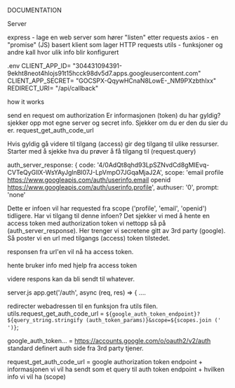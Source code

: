 DOCUMENTATION 


Server



express - lage en web server som hører "listen" etter requests 
axios - en "promise" (JS) basert klient som lager HTTP requests 
utils - funksjoner og andre kall hvor ulik info blir konfigurert

.env 
CLIENT_APP_ID= "304431094391-9ekht8neot4hlojs91t15hcck98dv5d7.apps.googleusercontent.com"
CLIENT_APP_SECRET= "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"
REDIRECT_URI= "/api/callback"


how it works 

send en request om authorization
Er informasjonen (token) du har gyldig? sjekker opp mot egne server og secret info. 
Sjekker om du er den du sier du er.
request_get_auth_code_url

Hvis gyldig gå videre til tilgang (access) 
gir deg tilgang til ulike ressurser. 
Starter med å sjekke hva du prøver å få tilgang til (request.query)

  auth_server_response: {
    code: '4/0AdQt8qhd93LpSZNvdCd8gMIEvq-CVTeQyGllX-WsYAyJglnBl07J-LpVmpO7JGqaMjaJ2A',
    scope: 'email profile https://www.googleapis.com/auth/userinfo.email openid https://www.googleapis.com/auth/userinfo.profile',
    authuser: '0',
    prompt: 'none'


Dette er infoen vil har requested fra scope ('profile', 'email', 'openid') tidligere. 
Har vi tilgang til denne infoen? 
Det sjekker vi med å hente en access token med authorization token vi nettopp så på (auth_server_response).
Her trenger vi secretene gitt av 3rd party (google). 
Så poster vi en url med tilgangs (access) token tilstedet. 

responsen fra url'en vil nå ha access token. 

hente bruker info med hjelp fra access token 

videre respons kan da bli sendt til whatever.



server.js
app.get('/auth', async (req, res) => { ....

redirecter webadressen til en funksjon fra utils filen. 
utils.request_get_auth_code_url =  `${google_auth_token_endpoint}?${query_string.stringify (auth_token_params)}&scope=${scopes.join (' ')}`;

google_auth_token... = https://accounts.google.com/o/oauth2/v2/auth
standard definert auth side fra 3rd party tjener. 

request_get_auth_code_url = google authorization token endpoint + informasjonen vi vil ha sendt som et query til auth token endpoint + hvilken info vi vil ha (scope)